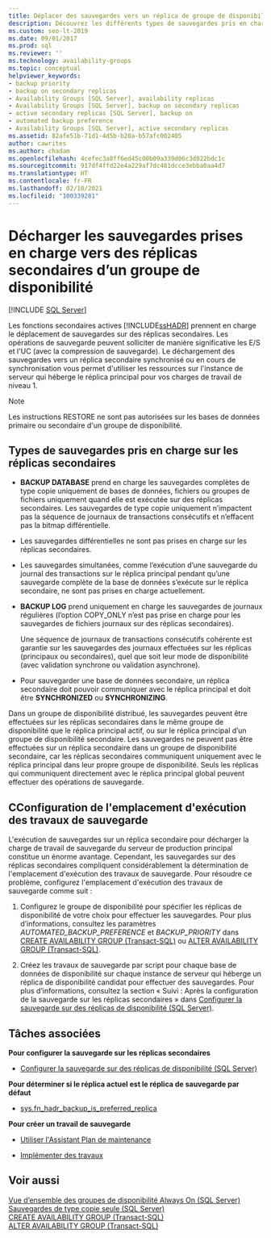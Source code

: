 ```yaml
---
title: Déplacer des sauvegardes vers un réplica de groupe de disponibilité secondaire
description: Découvrez les différents types de sauvegardes pris en charge lors du déplacement de sauvegardes vers un réplica secondaire d’un groupe de disponibilité Always On.
ms.custom: seo-lt-2019
ms.date: 09/01/2017
ms.prod: sql
ms.reviewer: ''
ms.technology: availability-groups
ms.topic: conceptual
helpviewer_keywords:
- backup priority
- backup on secondary replicas
- Availability Groups [SQL Server], availability replicas
- Availability Groups [SQL Server], backup on secondary replicas
- active secondary replicas [SQL Server], backup on
- automated backup preference
- Availability Groups [SQL Server], active secondary replicas
ms.assetid: 82afe51b-71d1-4d5b-b20a-b57afc002405
author: cawrites
ms.author: chadam
ms.openlocfilehash: 4cefec3a8ff6ed45c00b09a339d06c3d022bdc1c
ms.sourcegitcommit: 917df4ffd22e4a229af7dc481dcce3ebba0aa4d7
ms.translationtype: HT
ms.contentlocale: fr-FR
ms.lasthandoff: 02/10/2021
ms.locfileid: "100339281"
---
```

# <a name="offload-supported-backups-to-secondary-replicas-of-an-availability-group"></a>Décharger les sauvegardes prises en charge vers des réplicas secondaires d’un groupe de disponibilité
[!INCLUDE [SQL Server](../../../includes/applies-to-version/sqlserver.md)]

  Les fonctions secondaires actives [!INCLUDE[ssHADR](../../../includes/sshadr-md.md)] prennent en charge le déplacement de sauvegardes sur des réplicas secondaires. Les opérations de sauvegarde peuvent solliciter de manière significative les E/S et l'UC (avec la compression de sauvegarde). Le déchargement des sauvegardes vers un réplica secondaire synchronisé ou en cours de synchronisation vous permet d'utiliser les ressources sur l'instance de serveur qui héberge le réplica principal pour vos charges de travail de niveau 1.  

> [!NOTE]  
>  Les instructions RESTORE ne sont pas autorisées sur les bases de données primaire ou secondaire d'un groupe de disponibilité.  
  
 
##  <a name="backup-types-supported-on-secondary-replicas"></a><a name="SupportedBuTypes"></a> Types de sauvegardes pris en charge sur les réplicas secondaires  
  
-   **BACKUP DATABASE** prend en charge les sauvegardes complètes de type copie uniquement de bases de données, fichiers ou groupes de fichiers uniquement quand elle est exécutée sur des réplicas secondaires. Les sauvegardes de type copie uniquement n’impactent pas la séquence de journaux de transactions consécutifs et n’effacent pas la bitmap différentielle.  
  
-   Les sauvegardes différentielles ne sont pas prises en charge sur les réplicas secondaires.

-   Les sauvegardes simultanées, comme l’exécution d’une sauvegarde du journal des transactions sur le réplica principal pendant qu’une sauvegarde complète de la base de données s’exécute sur le réplica secondaire, ne sont pas prises en charge actuellement. 
  
-   **BACKUP LOG** prend uniquement en charge les sauvegardes de journaux régulières (l’option COPY_ONLY n’est pas prise en charge pour les sauvegardes de fichiers journaux sur des réplicas secondaires).  
  
     Une séquence de journaux de transactions consécutifs cohérente est garantie sur les sauvegardes des journaux effectuées sur les réplicas (principaux ou secondaires), quel que soit leur mode de disponibilité (avec validation synchrone ou validation asynchrone).  
  
-   Pour sauvegarder une base de données secondaire, un réplica secondaire doit pouvoir communiquer avec le réplica principal et doit être **SYNCHRONIZED** ou **SYNCHRONIZING**.  

Dans un groupe de disponibilité distribué, les sauvegardes peuvent être effectuées sur les réplicas secondaires dans le même groupe de disponibilité que le réplica principal actif, ou sur le réplica principal d’un groupe de disponibilité secondaire. Les sauvegardes ne peuvent pas être effectuées sur un réplica secondaire dans un groupe de disponibilité secondaire, car les réplicas secondaires communiquent uniquement avec le réplica principal dans leur propre groupe de disponibilité. Seuls les réplicas qui communiquent directement avec le réplica principal global peuvent effectuer des opérations de sauvegarde.

##  <a name="configuring-where-backup-jobs-run"></a><a name="WhereBuJobsRun"></a> CConfiguration de l'emplacement d'exécution des travaux de sauvegarde  
 L'exécution de sauvegardes sur un réplica secondaire pour décharger la charge de travail de sauvegarde du serveur de production principal constitue un énorme avantage. Cependant, les sauvegardes sur des réplicas secondaires compliquent considérablement la détermination de l'emplacement d'exécution des travaux de sauvegarde. Pour résoudre ce problème, configurez l'emplacement d'exécution des travaux de sauvegarde comme suit :  
  
1.  Configurez le groupe de disponibilité pour spécifier les réplicas de disponibilité de votre choix pour effectuer les sauvegardes. Pour plus d’informations, consultez les paramètres *AUTOMATED_BACKUP_PREFERENCE* et *BACKUP_PRIORITY* dans [CREATE AVAILABILITY GROUP &#40;Transact-SQL&#41;](../../../t-sql/statements/create-availability-group-transact-sql.md) ou [ALTER AVAILABILITY GROUP &#40;Transact-SQL&#41;](../../../t-sql/statements/alter-availability-group-transact-sql.md).  
  
2.  Créez les travaux de sauvegarde par script pour chaque base de données de disponibilité sur chaque instance de serveur qui héberge un réplica de disponibilité candidat pour effectuer des sauvegardes. Pour plus d’informations, consultez la section « Suivi : Après la configuration de la sauvegarde sur les réplicas secondaires » dans [Configurer la sauvegarde sur des réplicas de disponibilité &#40;SQL Server&#41;](../../../database-engine/availability-groups/windows/configure-backup-on-availability-replicas-sql-server.md).  
  
##  <a name="related-tasks"></a><a name="RelatedTasks"></a> Tâches associées  
 **Pour configurer la sauvegarde sur les réplicas secondaires**  
  
-   [Configurer la sauvegarde sur des réplicas de disponibilité &#40;SQL Server&#41;](../../../database-engine/availability-groups/windows/configure-backup-on-availability-replicas-sql-server.md)  
  
 **Pour déterminer si le réplica actuel est le réplica de sauvegarde par défaut**  
  
-   [sys.fn_hadr_backup_is_preferred_replica](../../../relational-databases/system-functions/sys-fn-hadr-backup-is-preferred-replica-transact-sql.md)  
  
 **Pour créer un travail de sauvegarde**  
  
-   [Utiliser l'Assistant Plan de maintenance](../../../relational-databases/maintenance-plans/use-the-maintenance-plan-wizard.md)  
  
-   [Implémenter des travaux](../../../ssms/agent/implement-jobs.md)  
  
## <a name="see-also"></a>Voir aussi  
 [Vue d’ensemble des groupes de disponibilité Always On &#40;SQL Server&#41;](../../../database-engine/availability-groups/windows/overview-of-always-on-availability-groups-sql-server.md)   
 [Sauvegardes de type copie seule &#40;SQL Server&#41;](../../../relational-databases/backup-restore/copy-only-backups-sql-server.md)   
 [CREATE AVAILABILITY GROUP &#40;Transact-SQL&#41;](../../../t-sql/statements/create-availability-group-transact-sql.md)   
 [ALTER AVAILABILITY GROUP &#40;Transact-SQL&#41;](../../../t-sql/statements/alter-availability-group-transact-sql.md)  
  
  
